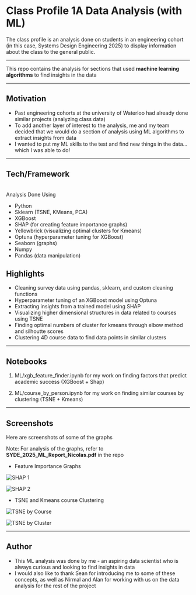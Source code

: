 # Class Profile 1A Data Analysis (with ML)

The class profile is an analysis done on students in an engineering cohort (in this case, Systems Design Engineering 2025) to display information about the class to the general public.

---

This repo contains the analysis for sections that used **machine learning algorithms** to find insights in the data

___ 

## Motivation 
- Past engineering cohorts at the university of Waterloo had already done similar projects (analyzing class data)
- To add another layer of interest to the analysis, me and my team decided that we would do a section of analysis using ML algorithms to extract insights from data   
- I wanted to put my ML skills to the test and find new things in the data... which I was able to do!

--- --------------------------------

## Tech/Framework 
 <br>
Analysis Done Using 

- Python
- Sklearn (TSNE, KMeans, PCA)
- XGBoost
- SHAP (for creating feature importance graphs)
- Yellowbrick (visualizing optimal clusters for Kmeans)
- Optuna (hyperparameter tuning for XGBoost)
- Seaborn (graphs)
- Numpy 
- Pandas (data manipulation)

## Highlights 
- Cleaning survey data using pandas, sklearn, and custom cleaning functions
- Hyperparameter tuning of an XGBoost model using Optuna 
- Extracting insights from a trained model using SHAP 
- Visualizing higher dimensional structures in data related to courses using TSNE
- Finding optimal numbers of cluster for kmeans through elbow method and silhoutte scores
- Clustering 4D course data to find data points in similar clusters

---- ------

## Notebooks

1. ML/xgb_feature_finder.ipynb for my work on finding factors that predict academic success (XGBoost + Shap)

2. ML/course_by_person.ipynb for my work on finding similar courses by clustering (TSNE + Kmeans)

-----


## Screenshots

Here are screenshots of some of the graphs 

Note: For analysis of the graphs, refer to **SYDE_2025_ML_Report_Nicolas.pdf** in the repo

- Feature Importance Graphs

![SHAP 1](https://github.com/Nick-palmar/class_profile_1A_ML/blob/main/graphs/1A_shar_bar_good.png)

![SHAP 2](https://github.com/Nick-palmar/class_profile_1A_ML/blob/main/graphs/shap_graph_2.jpeg)

- TSNE and Kmeans course Clustering

![TSNE by Course](https://github.com/Nick-palmar/class_profile_1A_ML/blob/main/graphs/1A_Course_TSNE.png)

![TSNE by Cluster](https://github.com/Nick-palmar/class_profile_1A_ML/blob/main/graphs/1A_Cluster_TSNE.png)

---- 

## Author 
- This ML analysis was done by me - an aspiring data scientist who is always curious and looking to find insights in data 
- I would also like to thank Sean for introducing me to some of these concepts, as well as Nirmal and Alan for working with us on the data analysis for the rest of the project